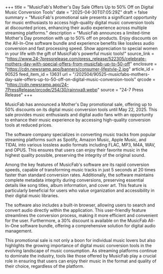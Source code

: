 +++
title = "MusicFab's Mother's Day Sale Offers Up to 50% Off on Digital Music Conversion Tools"
date = "2025-04-30T07:05:29Z"
draft = false
summary = "MusicFab's promotional sale presents a significant opportunity for music enthusiasts to access high-quality digital music conversion tools at discounted prices, enhancing their audio experience across multiple streaming platforms."
description = "MusicFab announces a limited-time Mother's Day promotion with up to 50% off on products. Enjoy discounts on the All-In-One software bundle and experience benefits like lossless audio conversion and fast processing speed. Show appreciation to special women in your life with the gift of MusicFab's powerful music tools!"
source_link = "https://www.24-7pressrelease.com/press_release/522305/celebrate-mothers-day-with-special-offers-from-musicfab-up-to-50-off"
enclosure = "https://cdn.newsramp.app/banners/consumer-lifestyle-2.jpg"
article_id = 90525
feed_item_id = 13631
url = "/202504/90525-musicfabs-mothers-day-sale-offers-up-to-50-off-on-digital-music-conversion-tools"
qrcode = "https://cdn.newsramp.app/24-7PressRelease/qrcode/254/30/rainnxa9.webp"
source = "24-7 Press Release"
+++

<p>MusicFab has announced a Mother's Day promotional sale, offering up to 50% discounts on its digital music conversion tools until May 22, 2025. This sale provides music enthusiasts and digital audio fans with an opportunity to enhance their music experience by accessing high-quality conversion tools at reduced prices.</p><p>The software company specializes in converting music tracks from popular streaming platforms such as Spotify, Amazon Music, Apple Music, and TIDAL into various lossless audio formats including FLAC, MP3, M4A, WAV, and OPUS. This ensures that users can enjoy their favorite music in the highest quality possible, preserving the integrity of the original sound.</p><p>Among the key features of MusicFab's software are its rapid conversion speeds, capable of transforming music tracks in just 5 seconds at 20 times faster than standard conversion rates. Additionally, the software maintains complete metadata integrity during conversions, preserving essential details like song titles, album information, and cover art. This feature is particularly beneficial for users who value organization and accessibility in their digital music libraries.</p><p>The software also includes a built-in browser, allowing users to search and convert audio directly within the application. This user-friendly feature streamlines the conversion process, making it more efficient and convenient for the user. Furthermore, a 30% discount is available on the MusicFab All-In-One software bundle, offering a comprehensive solution for digital audio management.</p><p>This promotional sale is not only a boon for individual music lovers but also highlights the growing importance of digital music conversion tools in the evolving landscape of music consumption. As streaming platforms continue to dominate the industry, tools like those offered by MusicFab play a crucial role in ensuring that users can enjoy their music in the format and quality of their choice, regardless of the platform.</p>